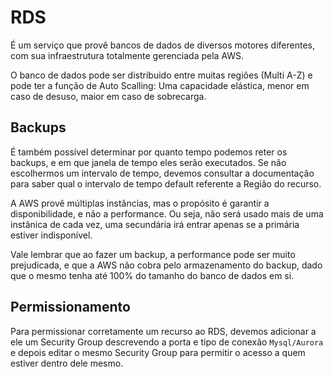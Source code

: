 # RDS

É um serviço que provê bancos de dados de diversos motores diferentes, 
com sua infraestrutura totalmente gerenciada pela AWS.

O banco de dados pode ser distribuido entre muitas regiões (Multi A-Z)
e pode ter a função de Auto Scalling: Uma capacidade elástica, menor em
caso de desuso, maior em caso de sobrecarga.

## Backups

É também possível determinar por quanto tempo podemos reter os backups,
e em que janela de tempo eles serão executados. Se não escolhermos um
intervalo de tempo, devemos consultar a documentação para saber qual o 
intervalo de tempo default referente a Regiâo do recurso.

A AWS provê múltiplas instâncias, mas o propósito é garantir a 
disponibilidade, e não a performance. Ou seja, não será usado mais de 
uma instânica de cada vez, uma secundária irá entrar apenas se a primária
estiver indisponível.

Vale lembrar que ao fazer um backup, a performance pode ser muito 
prejudicada, e que a AWS não cobra pelo armazenamento do backup,
dado que o mesmo tenha até 100% do tamanho do banco de dados em si.

## Permissionamento

Para permissionar corretamente um recurso ao RDS, devemos adicionar a
ele um Security Group descrevendo a porta e tipo de conexão 
`Mysql/Aurora` e depois editar o mesmo Security Group para permitir o 
acesso a quem estiver dentro dele mesmo.

